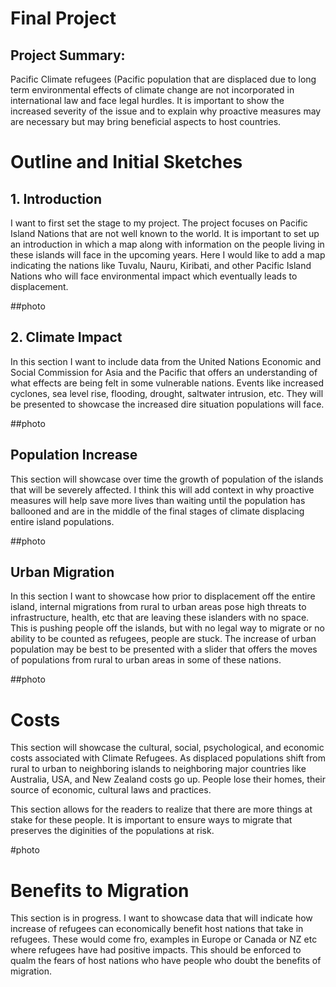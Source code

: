 # Final Project

## Project Summary: 

Pacific Climate refugees (Pacific population that are displaced due to long term environmental
effects of climate change are not incorporated in international law and face legal hurdles. 
It is important to show the increased severity of the issue and to explain why proactive measures 
may are necessary but may bring beneficial aspects to host countries. 

# Outline and Initial Sketches 

## 1. Introduction

I want to first set the stage to my project. The project focuses on Pacific Island Nations 
that are not well known to the world. It is important to set up an introduction in which a map along
with information on the people living in these islands will face in the upcoming years. Here I would 
like to add a map indicating the nations like Tuvalu, Nauru, Kiribati, and other Pacific Island Nations 
who will face environmental impact which eventually leads to displacement.

##photo

## 2. Climate Impact 
In this section I want to include data from the United Nations Economic and Social Commission 
for Asia and the Pacific that offers an understanding of what effects are being felt in some 
vulnerable nations. Events like increased cyclones, sea level rise, flooding, drought, saltwater 
intrusion, etc. They will be presented to showcase the increased dire situation populations will face.

##photo

## Population Increase 
This section will showcase over time the growth of population of the islands that will be severely 
affected. I think this will add context in why proactive measures will help save more lives than 
waiting until the population has ballooned and are in the middle of the final stages of climate 
displacing entire island populations. 

##photo

## Urban Migration

In this section I want to showcase how prior to displacement off the entire island, internal migrations 
from rural to urban areas pose high threats to infrastructure, health, etc that are leaving these islanders 
with no space. This is pushing people off the islands, but with no legal way to migrate or no ability to be 
counted as refugees, people are stuck. The increase of urban population may be best to be presented with a 
slider that offers the moves of populations from rural to urban areas in some of these nations. 

##photo

# Costs 

This section will showcase the cultural, social, psychological, and economic costs associated with Climate Refugees.
As displaced populations shift from rural to urban to neighboring islands to neighboring major countries like
Australia, USA, and New Zealand costs go up. People lose their homes, their source of economic, cultural laws
and practices. 

This section allows for the readers to realize that there are more things at stake for these people. 
It is important to ensure ways to migrate that preserves the diginities of the populations at risk.

#photo 

# Benefits to Migration

This section is in progress. I want to showcase data that will indicate how increase of refugees can 
economically benefit host nations that take in refugees. These would come fro, examples in Europe or Canada 
or NZ etc where refugees have had positive impacts. This should be enforced to qualm the fears of host nations 
who have people who doubt the benefits of migration.

